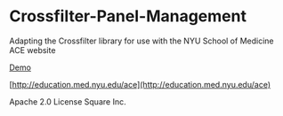 # Crossfilter-Panel-Management
Adapting the Crossfilter library for use with the NYU School of Medicine ACE website

[Demo](http://th3o6a1d.github.com/crossfilter-panel-management)

[http://education.med.nyu.edu/ace](http://education.med.nyu.edu/ace)

Apache 2.0 License Square Inc.
